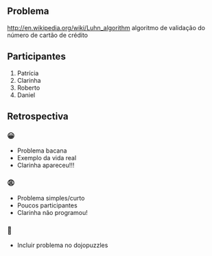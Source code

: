 ## Problema

http://en.wikipedia.org/wiki/Luhn_algorithm
algoritmo de validação do número de cartão de crédito

## Participantes

1. Patrícia
2. Clarinha
3. Roberto
4. Daniel

## Retrospectiva

### 😀

- Problema bacana
- Exemplo da vida real
- Clarinha apareceu!!!

### 😩

- Problema simples/curto
- Poucos participantes
- Clarinha não programou!

### 🤫

- Incluir problema no dojopuzzles